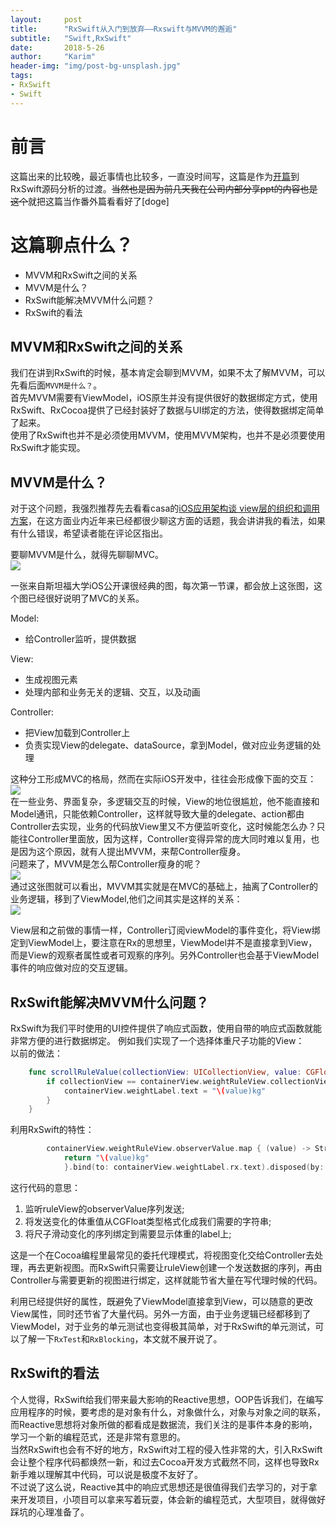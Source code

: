 ```yaml
---
layout:     post
title:      "RxSwift从入门到放弃——Rxswift与MVVM的邂逅"
subtitle:   "Swift,RxSwift"
date:       2018-5-26
author:     "Karim"
header-img: "img/post-bg-unsplash.jpg"
tags:
- RxSwift
- Swift
---
```


# 前言  
这篇出来的比较晚，最近事情也比较多，一直没时间写，这篇是作为[开篇](https://www.foolishtalk.org/2018/05/06/RxSwift%E4%BB%8E%E5%85%A5%E9%97%A8%E5%88%B0%E6%94%BE%E5%BC%83-%E5%BC%80%E7%AF%87/)到RxSwift源码分析的过渡。~~当然也是因为前几天我在公司内部分享ppt的内容也是这个~~就把这篇当作番外篇看看好了[doge]  

# 这篇聊点什么？  
- MVVM和RxSwift之间的关系
- MVVM是什么？  
- RxSwift能解决MVVM什么问题？
- RxSwift的看法

## MVVM和RxSwift之间的关系
我们在讲到RxSwift的时候，基本肯定会聊到MVVM，如果不太了解MVVM，可以先看后面`MVVM是什么？`。  
首先MVVM需要有ViewModel，iOS原生并没有提供很好的数据绑定方式，使用RxSwift、RxCocoa提供了已经封装好了数据与UI绑定的方法，使得数据绑定简单了起来。  
使用了RxSwift也并不是必须使用MVVM，使用MVVM架构，也并不是必须要使用RxSwift才能实现。  

## MVVM是什么？  
对于这个问题，我强烈推荐先去看看casa的[iOS应用架构谈 view层的组织和调用方案](http://casatwy.com/iosying-yong-jia-gou-tan-viewceng-de-zu-zhi-he-diao-yong-fang-an.html)，在这方面业内近年来已经都很少聊这方面的话题，我会讲讲我的看法，如果有什么错误，希望读者能在评论区指出。  

要聊MVVM是什么，就得先聊聊MVC。  
![](http://images.foolishtalk.org/mvc.png)    

一张来自斯坦福大学iOS公开课很经典的图，每次第一节课，都会放上这张图，这个图已经很好说明了MVC的关系。  

Model:  
- 给Controller监听，提供数据  

View:  
- 生成视图元素  
- 处理内部和业务无关的逻辑、交互，以及动画   

Controller:  
- 把View加载到Controller上  
- 负责实现View的delegate、dataSource，拿到Model，做对应业务逻辑的处理  
 
这种分工形成MVC的格局，然而在实际iOS开发中，往往会形成像下面的交互：  
![](http://images.foolishtalk.org/mvcnotify.png)  
在一些业务、界面复杂，多逻辑交互的时候，View的地位很尴尬，他不能直接和Model通讯，只能依赖Controller，这样就导致大量的delegate、action都由Controller去实现，业务的代码放View里又不方便监听变化，这时候能怎么办？只能往Controller里面放，因为这样，Controller变得异常的庞大同时难以复用，也是因为这个原因，就有人提出MVVM，来帮Controller瘦身。  
问题来了，MVVM是怎么帮Controller瘦身的呢？  
![](http://images.foolishtalk.org/MCVMVMV.gif)  
通过这张图就可以看出，MVVM其实就是在MVC的基础上，抽离了Controller的业务逻辑，移到了ViewModel,他们之间其实是这样的关系：  
![](http://images.foolishtalk.org/mvvm_logic.png)  

View层和之前做的事情一样，Controller订阅viewModel的事件变化，将View绑定到ViewModel上，要注意在Rx的思想里，ViewModel并不是直接拿到View，而是View的观察者属性或者可观察的序列。另外Controller也会基于ViewModel事件的响应做对应的交互逻辑。  

## RxSwift能解决MVVM什么问题？
RxSwift为我们平时使用的UI控件提供了响应式函数，使用自带的响应式函数就能非常方便的进行数据绑定。 
例如我们实现了一个选择体重尺子功能的View：  
以前的做法：
```swift
    func scrollRuleValue(collectionView: UICollectionView, value: CGFloat) {
        if collectionView == containerView.weightRuleView.collectionView {
            containerView.weightLabel.text = "\(value)kg"
        }
    }
```  
利用RxSwift的特性：
```swift
        containerView.weightRuleView.observerValue.map { (value) -> String in
            return "\(value)kg"
            }.bind(to: containerView.weightLabel.rx.text).disposed(by: disposeBag)
```
这行代码的意思：
1. 监听ruleView的observerValue序列发送;   
2. 将发送变化的体重值从CGFloat类型格式化成我们需要的字符串;  
3. 将尺子滑动变化的序列绑定到需要显示体重的label上;   

这是一个在Cocoa编程里最常见的委托代理模式，将视图变化交给Controller去处理，再去更新视图。而RxSwift只需要让ruleView创建一个发送数据的序列，再由Controller与需要更新的视图进行绑定，这样就能节省大量在写代理时候的代码。 

利用已经提供好的属性，既避免了ViewModel直接拿到View，可以随意的更改View属性，同时还节省了大量代码。另外一方面，由于业务逻辑已经都移到了ViewModel，对于业务的单元测试也变得极其简单，对于RxSwift的单元测试，可以了解一下`RxTest`和`RxBlocking`，本文就不展开说了。  


## RxSwift的看法  
个人觉得，RxSwift给我们带来最大影响的Reactive思想，OOP告诉我们，在编写应用程序的时候，要考虑的是对象有什么，对象做什么，对象与对象之间的联系，而Reactive思想将对象所做的都看成是数据流，我们关注的是事件本身的影响，学习一个新的编程范式，还是非常有意思的。  
当然RxSwift也会有不好的地方，RxSwift对工程的侵入性非常的大，引入RxSwift会让整个程序代码都焕然一新，和过去Cocoa开发方式截然不同，这样也导致Rx新手难以理解其中代码，可以说是极度不友好了。  
不过说了这么说，Reactive其中的响应式思想还是很值得我们去学习的，对于拿来开发项目，小项目可以拿来写着玩耍，体会新的编程范式，大型项目，就得做好踩坑的心理准备了。
